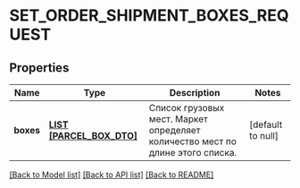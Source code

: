 # SET_ORDER_SHIPMENT_BOXES_REQUEST

## Properties
Name | Type | Description | Notes
------------ | ------------- | ------------- | -------------
**boxes** | [**LIST [PARCEL_BOX_DTO]**](ParcelBoxDTO.md) | Список грузовых мест. Маркет определяет количество мест по длине этого списка. | [default to null]

[[Back to Model list]](../README.md#documentation-for-models) [[Back to API list]](../README.md#documentation-for-api-endpoints) [[Back to README]](../README.md)


